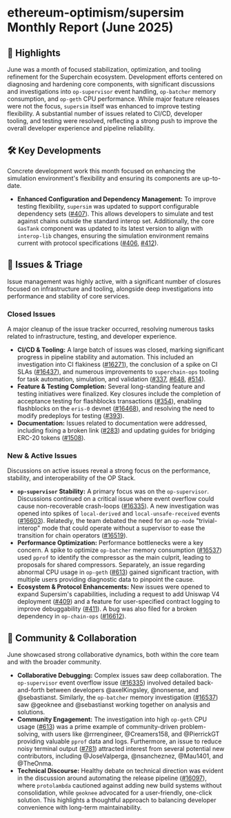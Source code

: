 # ethereum-optimism/supersim Monthly Report (June 2025)

## 🚀 Highlights
June was a month of focused stabilization, optimization, and tooling refinement for the Superchain ecosystem. Development efforts centered on diagnosing and hardening core components, with significant discussions and investigations into `op-supervisor` event handling, `op-batcher` memory consumption, and `op-geth` CPU performance. While major feature releases were not the focus, `supersim` itself was enhanced to improve testing flexibility. A substantial number of issues related to CI/CD, developer tooling, and testing were resolved, reflecting a strong push to improve the overall developer experience and pipeline reliability.

## 🛠️ Key Developments
Concrete development work this month focused on enhancing the simulation environment's flexibility and ensuring its components are up-to-date.

*   **Enhanced Configuration and Dependency Management:** To improve testing flexibility, `supersim` was updated to support configurable dependency sets ([#407](https://github.com/ethereum-optimism/supersim/pull/407)). This allows developers to simulate and test against chains outside the standard interop set. Additionally, the core `GasTank` component was updated to its latest version to align with `interop-lib` changes, ensuring the simulation environment remains current with protocol specifications ([#406](https://github.com/ethereum-optimism/supersim/pull/406), [#412](https://github.com/ethereum-optimism/supersim/pull/412)).

## 🐛 Issues & Triage
Issue management was highly active, with a significant number of closures focused on infrastructure and tooling, alongside deep investigations into performance and stability of core services.

### Closed Issues
A major cleanup of the issue tracker occurred, resolving numerous tasks related to infrastructure, testing, and developer experience.
*   **CI/CD & Tooling:** A large batch of issues was closed, marking significant progress in pipeline stability and automation. This included an investigation into CI flakiness ([#16271](https://github.com/ethereum-optimism/supersim/issues/16271)), the conclusion of a spike on CI SLAs ([#16437](https://github.com/ethereum-optimism/supersim/issues/16437)), and numerous improvements to `superchain-ops` tooling for task automation, simulation, and validation ([#337](https://github.com/ethereum-optimism/supersim/issues/337), [#648](https://github.com/ethereum-optimism/supersim/issues/648), [#514](https://github.com/ethereum-optimism/supersim/issues/514)).
*   **Feature & Testing Completion:** Several long-standing feature and testing initiatives were finalized. Key closures include the completion of acceptance testing for flashblocks transactions ([#354](https://github.com/ethereum-optimism/supersim/issues/354)), enabling flashblocks on the `eris-0` devnet ([#16468](https://github.com/ethereum-optimism/supersim/issues/16468)), and resolving the need to modify predeploys for testing ([#393](https://github.com/ethereum-optimism/supersim/issues/393)).
*   **Documentation:** Issues related to documentation were addressed, including fixing a broken link ([#283](https://github.com/ethereum-optimism/supersim/issues/283)) and updating guides for bridging ERC-20 tokens ([#1508](https://github.com/ethereum-optimism/supersim/issues/1508)).

### New & Active Issues
Discussions on active issues reveal a strong focus on the performance, stability, and interoperability of the OP Stack.
*   **`op-supervisor` Stability:** A primary focus was on the `op-supervisor`. Discussions continued on a critical issue where event overflow could cause non-recoverable crash-loops ([#16335](https://github.com/ethereum-optimism/supersim/issues/16335)). A new investigation was opened into spikes of `local-derived` and `local-unsafe-received` events ([#16603](https://github.com/ethereum-optimism/supersim/issues/16603)). Relatedly, the team debated the need for an `op-node` "trivial-interop" mode that could operate without a supervisor to ease the transition for chain operators ([#16519](https://github.com/ethereum-optimism/supersim/issues/16519)).
*   **Performance Optimization:** Performance bottlenecks were a key concern. A spike to optimize `op-batcher` memory consumption ([#16537](https://github.com/ethereum-optimism/supersim/issues/16537)) used `pprof` to identify the compressor as the main culprit, leading to proposals for shared compressors. Separately, an issue regarding abnormal CPU usage in `op-geth` ([#613](https://github.com/ethereum-optimism/supersim/issues/613)) gained significant traction, with multiple users providing diagnostic data to pinpoint the cause.
*   **Ecosystem & Protocol Enhancements:** New issues were opened to expand Supersim's capabilities, including a request to add Uniswap V4 deployment ([#409](https://github.com/ethereum-optimism/supersim/issues/409)) and a feature for user-specified contract logging to improve debuggability ([#411](https://github.com/ethereum-optimism/supersim/issues/411)). A bug was also filed for a broken dependency in `op-chain-ops` ([#16612](https://github.com/ethereum-optimism/supersim/issues/16612)).

## 💬 Community & Collaboration
June showcased strong collaborative dynamics, both within the core team and with the broader community.
*   **Collaborative Debugging:** Complex issues saw deep collaboration. The `op-supervisor` event overflow issue ([#16335](https://github.com/ethereum-optimism/supersim/issues/16335)) involved detailed back-and-forth between developers @axelKingsley, @nonsense, and @sebastianst. Similarly, the `op-batcher` memory investigation ([#16537](https://github.com/ethereum-optimism/supersim/issues/16537)) saw @geoknee and @sebastianst working together on analysis and solutions.
*   **Community Engagement:** The investigation into high `op-geth` CPU usage ([#613](https://github.com/ethereum-optimism/supersim/issues/613)) was a prime example of community-driven problem-solving, with users like @rrrengineer, @Creamers158, and @PierrickGT providing valuable `pprof` data and logs. Furthermore, an issue to reduce noisy terminal output ([#781](https://github.com/ethereum-optimism/supersim/issues/781)) attracted interest from several potential new contributors, including @JoseValperga, @nsancheznez, @Mau1401, and @TheOnma.
*   **Technical Discourse:** Healthy debate on technical direction was evident in the discussion around automating the release pipeline ([#16097](https://github.com/ethereum-optimism/supersim/issues/16097)), where `protolambda` cautioned against adding new build systems without consolidation, while `geoknee` advocated for a user-friendly, one-click solution. This highlights a thoughtful approach to balancing developer convenience with long-term maintainability.